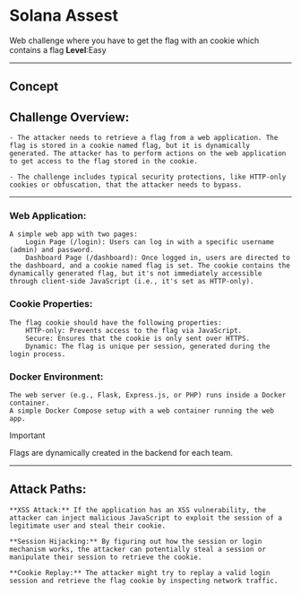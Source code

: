 # Solana Assest

Web challenge where you have to get the flag with an cookie which contains a flag **Level**:Easy

---

## Concept

## Challenge Overview:

    - The attacker needs to retrieve a flag from a web application. The flag is stored in a cookie named flag, but it is dynamically generated. The attacker has to perform actions on the web application to get access to the flag stored in the cookie.

    - The challenge includes typical security protections, like HTTP-only cookies or obfuscation, that the attacker needs to bypass.

---

### Web Application:

    A simple web app with two pages:
        Login Page (/login): Users can log in with a specific username (admin) and password.
        Dashboard Page (/dashboard): Once logged in, users are directed to the dashboard, and a cookie named flag is set. The cookie contains the dynamically generated flag, but it's not immediately accessible through client-side JavaScript (i.e., it's set as HTTP-only).

### Cookie Properties:

    The flag cookie should have the following properties:
        HTTP-only: Prevents access to the flag via JavaScript.
        Secure: Ensures that the cookie is only sent over HTTPS.
        Dynamic: The flag is unique per session, generated during the login process.

### Docker Environment:

    The web server (e.g., Flask, Express.js, or PHP) runs inside a Docker container.
    A simple Docker Compose setup with a web container running the web app.

> [!IMPORTANT]
> Flags are dynamically created in the backend for each team.

---

## Attack Paths:

    **XSS Attack:** If the application has an XSS vulnerability, the attacker can inject malicious JavaScript to exploit the session of a legitimate user and steal their cookie.

    **Session Hijacking:** By figuring out how the session or login mechanism works, the attacker can potentially steal a session or manipulate their session to retrieve the cookie.

    **Cookie Replay:** The attacker might try to replay a valid login session and retrieve the flag cookie by inspecting network traffic.

